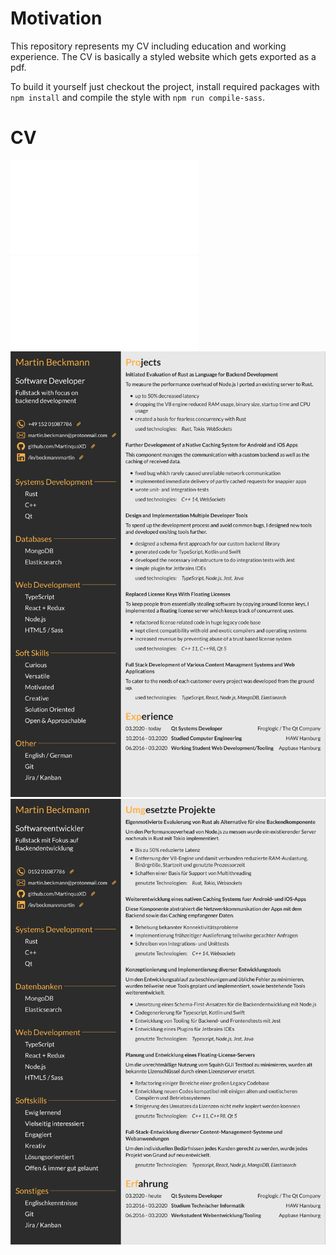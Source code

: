 # Motivation
This repository represents my CV including education and working experience. The CV is basically a styled website which 
gets exported as a pdf.  

To build it yourself just checkout the project, install required packages with ```npm install``` and compile the style with ```npm run compile-sass```.

# CV
![english CV](cv_en.pdf)
![german CV](cv_en.pdf)
![english CV](cv_en.png)
![german CV](cv_ger.png)
